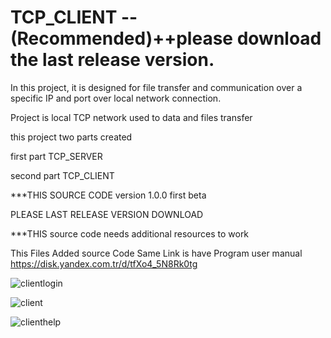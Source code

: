 # TCP_CLIENT --(Recommended)++please download the last release version.

In this project, it is designed for file transfer and communication over a specific IP and port over local network connection.

Project is local TCP network used to data and files transfer

this project two parts created

first part TCP_SERVER

second part TCP_CLIENT

***THIS SOURCE CODE version 1.0.0 first beta

PLEASE LAST RELEASE VERSION DOWNLOAD

***THIS source code needs additional resources to work

This Files Added source Code
Same Link is have Program user manual
https://disk.yandex.com.tr/d/tfXo4_5N8Rk0tg


![clientlogin](https://user-images.githubusercontent.com/74864221/183226616-520ad88a-6cbb-44cc-b900-9c35d03ad534.PNG)

![client](https://user-images.githubusercontent.com/74864221/183226582-aa8c737c-b728-4ef0-ac2c-30e2414089d8.PNG)

![clienthelp](https://user-images.githubusercontent.com/74864221/183226583-18cb3b3c-ba71-42a1-8e0f-1b2cc6ab527c.png)


